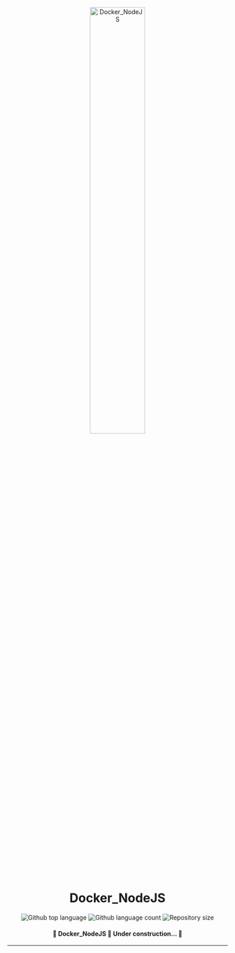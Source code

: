 <div align="center" id="top"> 
  <img src="https://i.ytimg.com/vi/iLlmm0L-VpQ/maxresdefault.jpg" alt="Docker_NodeJS"  width='50%'/>

  &#xa0;

</div>

<h1 align="center">Docker_NodeJS</h1>

<p align="center">
  <img alt="Github top language" src="https://img.shields.io/github/languages/top/JulioSM98/docker_nodejs?color=56BEB8">

  <img alt="Github language count" src="https://img.shields.io/github/languages/count/JulioSM98/docker_nodejs?color=56BEB8">

  <img alt="Repository size" src="https://img.shields.io/github/repo-size/JulioSM98/docker_nodejs?color=56BEB8">
</p>


<h4 align="center"> 
	🚧  Docker_NodeJS 🚀 Under construction...  🚧
</h4> 

<hr>
